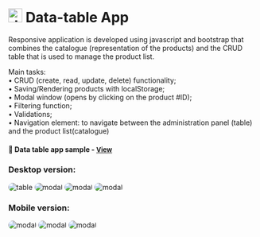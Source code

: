 # <span><img src="./images/inspection.png" alt=data-table style="height: 1em;"></span> Data-table App

Responsive application is developed using javascript and bootstrap that combines the catalogue (representation of the products) and the CRUD table that is used to manage the product list. 

Main tasks:
<br>• CRUD (create, read, update, delete) functionality;
<br>• Saving/Rendering products with localStorage;
<br>• Modal window (opens by clicking on the product #ID);
<br>• Filtering function;
<br>• Validations;
<br>• Navigation element: to navigate between the administration panel (table) and the product list(catalogue)

<h4>🔹  Data table app sample - <a href="https://simonakom.github.io/data-table-app/admin.html" style="font-size:small;">View</a><h4>

### Desktop version:
<div>
    <img src="./images/main.png" alt="table" style="border-radius: 10px; display: inline-block;" />
    <img src="./images/table.png" alt="modal" style="border-radius: 10px; display: inline-block;" />
    <img src="./images/modal.png" alt="modal" style="border-radius: 10px; display: inline-block;" />
    <img src="./images/products.png" alt="modal" style="border-radius: 10px; display: inline-block;" />

### Mobile version:
   <img src="./images/resposnive-main.png" alt="modal" style="border-radius: 10px; display: inline-block;" />
   <img src="./images/responsive-modal.png" alt="modal" style="border-radius: 10px; display: inline-block;" />
   <img src="./images/responsive-products.png" alt="modal" style="border-radius: 10px; display: inline-block;" />
</div>









